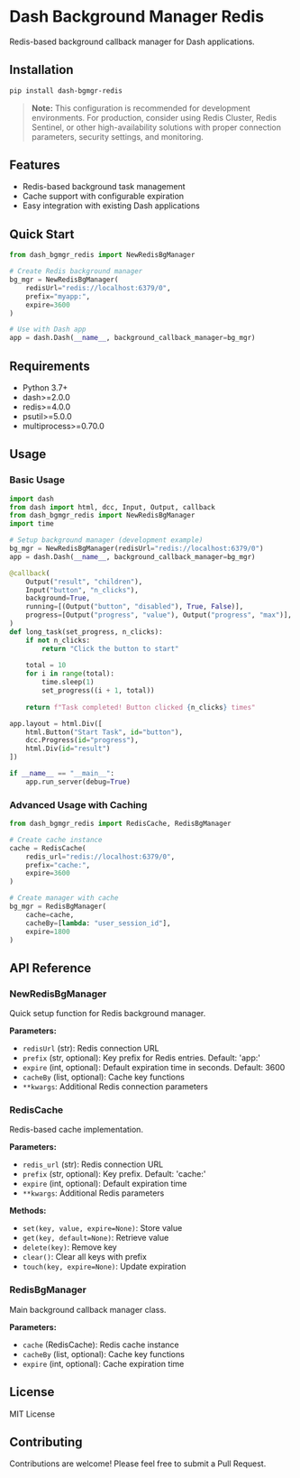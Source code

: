 # Dash Background Manager Redis

Redis-based background callback manager for Dash applications.

## Installation

```bash
pip install dash-bgmgr-redis
```

> **Note:** This configuration is recommended for development environments. For production, consider using Redis Cluster, Redis Sentinel, or other high-availability solutions with proper connection parameters, security settings, and monitoring.


## Features

- Redis-based background task management
- Cache support with configurable expiration
- Easy integration with existing Dash applications


## Quick Start

```python
from dash_bgmgr_redis import NewRedisBgManager

# Create Redis background manager
bg_mgr = NewRedisBgManager(
    redisUrl="redis://localhost:6379/0",
    prefix="myapp:",
    expire=3600
)

# Use with Dash app
app = dash.Dash(__name__, background_callback_manager=bg_mgr)
```

## Requirements

- Python 3.7+
- dash>=2.0.0
- redis>=4.0.0
- psutil>=5.0.0
- multiprocess>=0.70.0

## Usage

### Basic Usage

```python
import dash
from dash import html, dcc, Input, Output, callback
from dash_bgmgr_redis import NewRedisBgManager
import time

# Setup background manager (development example)
bg_mgr = NewRedisBgManager(redisUrl="redis://localhost:6379/0")
app = dash.Dash(__name__, background_callback_manager=bg_mgr)

@callback(
    Output("result", "children"),
    Input("button", "n_clicks"),
    background=True,
    running=[(Output("button", "disabled"), True, False)],
    progress=[Output("progress", "value"), Output("progress", "max")],
)
def long_task(set_progress, n_clicks):
    if not n_clicks:
        return "Click the button to start"
    
    total = 10
    for i in range(total):
        time.sleep(1)
        set_progress((i + 1, total))
    
    return f"Task completed! Button clicked {n_clicks} times"

app.layout = html.Div([
    html.Button("Start Task", id="button"),
    dcc.Progress(id="progress"),
    html.Div(id="result")
])

if __name__ == "__main__":
    app.run_server(debug=True)
```

### Advanced Usage with Caching

```python
from dash_bgmgr_redis import RedisCache, RedisBgManager

# Create cache instance
cache = RedisCache(
    redis_url="redis://localhost:6379/0",
    prefix="cache:",
    expire=3600
)

# Create manager with cache
bg_mgr = RedisBgManager(
    cache=cache,
    cacheBy=[lambda: "user_session_id"],
    expire=1800
)
```

## API Reference

### NewRedisBgManager

Quick setup function for Redis background manager.

**Parameters:**
- `redisUrl` (str): Redis connection URL
- `prefix` (str, optional): Key prefix for Redis entries. Default: 'app:'
- `expire` (int, optional): Default expiration time in seconds. Default: 3600
- `cacheBy` (list, optional): Cache key functions
- `**kwargs`: Additional Redis connection parameters

### RedisCache

Redis-based cache implementation.

**Parameters:**
- `redis_url` (str): Redis connection URL
- `prefix` (str, optional): Key prefix. Default: 'cache:'
- `expire` (int, optional): Default expiration time
- `**kwargs`: Additional Redis parameters

**Methods:**
- `set(key, value, expire=None)`: Store value
- `get(key, default=None)`: Retrieve value
- `delete(key)`: Remove key
- `clear()`: Clear all keys with prefix
- `touch(key, expire=None)`: Update expiration

### RedisBgManager

Main background callback manager class.

**Parameters:**
- `cache` (RedisCache): Redis cache instance
- `cacheBy` (list, optional): Cache key functions
- `expire` (int, optional): Cache expiration time

## License

MIT License

## Contributing

Contributions are welcome! Please feel free to submit a Pull Request.
